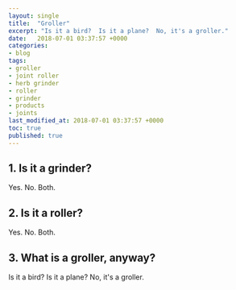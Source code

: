 ```yaml
---
layout: single
title:  "Groller"
excerpt: "Is it a bird?  Is it a plane?  No, it's a groller."
date:   2018-07-01 03:37:57 +0000
categories: 
- blog
tags: 
- groller 
- joint roller
- herb grinder 
- roller 
- grinder 
- products 
- joints 
last_modified_at: 2018-07-01 03:37:57 +0000
toc: true
published: true
---
```


## 1. Is it a grinder?

Yes.  No.  Both.

## 2. Is it a roller?

Yes.  No.  Both.

## 3. What is a groller, anyway?

Is it a bird?  Is it a plane?  No, it's a groller.



